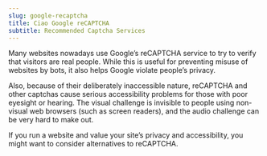 ```yaml
---
slug: google-recaptcha
title: Ciao Google reCAPTCHA
subtitle: Recommended Captcha Services
---
```

Many websites nowadays use Google’s reCAPTCHA service to try to verify that visitors are real people. While this is useful for preventing misuse of websites by bots, it also helps Google violate people’s privacy.

Also, because of their deliberately inaccessible nature, reCAPTCHA and other captchas cause serious accessibility problems for those with poor eyesight or hearing. The visual challenge is invisible to people using non-visual web browsers (such as screen readers), and the audio challenge can be very hard to make out.

If you run a website and value your site’s privacy and accessibility, you might want to consider alternatives to reCAPTCHA.